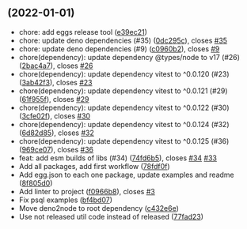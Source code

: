 ##  (2022-01-01)

* chore: add eggs release tool ([e39ec21](https://github.com/Satont/grammy-storages/commit/e39ec21))
* chore: update deno dependencies (#35) ([0dc295c](https://github.com/Satont/grammy-storages/commit/0dc295c)), closes [#35](https://github.com/Satont/grammy-storages/issues/35)
* chore: update deno dependencies (#9) ([c0960b2](https://github.com/Satont/grammy-storages/commit/c0960b2)), closes [#9](https://github.com/Satont/grammy-storages/issues/9)
* chore(dependency): update dependency @types/node to v17 (#26) ([2bac4a7](https://github.com/Satont/grammy-storages/commit/2bac4a7)), closes [#26](https://github.com/Satont/grammy-storages/issues/26)
* chore(dependency): update dependency vitest to ^0.0.120 (#23) ([3ab42f3](https://github.com/Satont/grammy-storages/commit/3ab42f3)), closes [#23](https://github.com/Satont/grammy-storages/issues/23)
* chore(dependency): update dependency vitest to ^0.0.121 (#29) ([61f955f](https://github.com/Satont/grammy-storages/commit/61f955f)), closes [#29](https://github.com/Satont/grammy-storages/issues/29)
* chore(dependency): update dependency vitest to ^0.0.122 (#30) ([3cfe02f](https://github.com/Satont/grammy-storages/commit/3cfe02f)), closes [#30](https://github.com/Satont/grammy-storages/issues/30)
* chore(dependency): update dependency vitest to ^0.0.124 (#32) ([6d82d85](https://github.com/Satont/grammy-storages/commit/6d82d85)), closes [#32](https://github.com/Satont/grammy-storages/issues/32)
* chore(dependency): update dependency vitest to ^0.0.125 (#36) ([969ce07](https://github.com/Satont/grammy-storages/commit/969ce07)), closes [#36](https://github.com/Satont/grammy-storages/issues/36)
* feat: add esm builds of libs (#34) ([74fd6b5](https://github.com/Satont/grammy-storages/commit/74fd6b5)), closes [#34](https://github.com/Satont/grammy-storages/issues/34) [#33](https://github.com/Satont/grammy-storages/issues/33)
* Add all packages, add first workflow ([78fdf0f](https://github.com/Satont/grammy-storages/commit/78fdf0f))
* Add egg.json to each one package, update examples and readme ([8f805d0](https://github.com/Satont/grammy-storages/commit/8f805d0))
* Add linter to project ([f0966b8](https://github.com/Satont/grammy-storages/commit/f0966b8)), closes [#3](https://github.com/Satont/grammy-storages/issues/3)
* Fix psql examples ([bf4bd07](https://github.com/Satont/grammy-storages/commit/bf4bd07))
* Move deno2node to root dependency ([c432e6e](https://github.com/Satont/grammy-storages/commit/c432e6e))
* Use not released util code instead of released ([77fad23](https://github.com/Satont/grammy-storages/commit/77fad23))



